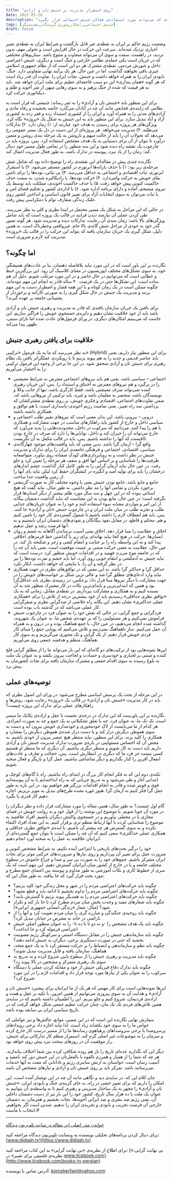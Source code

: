 ```yaml
---
title: "روش استقرار مدیریت بر جنبش نان و آزادی"
date: 2022-05-28
description: "دکتر عرفانی برای وقوع جنبش گرسنگان در ایران احتمال زیادی قائل است. از این رو در این مقاله برنامه‌ای نظری و عملی برای فعالان اجتماعی داخل و خارج از کشور ارائه می‌دهد که می‌تواند مورد استفاده‌ی فعالان جنبش اجتماعی قرار بگیرد "
tags: [جنبش اجتماعی,راهکار,شورش گرسنگان,همبستگی]
draft: false
---
```

وضعیت رژیم حاکم بر ایران به نقطه‌ی غیر قابل بازگشت و شرایط ایران به نقطه‌ی تغییر اجباری نزدیک شده‌اند. سرعت این حرکت در حال افزایش است و تحولی مهم، بدون تردید، در راهست، سمت و سوی آن می‌تواند متفاوت و متنوع باشد. سناریوهای مختلفی که در جریان است یکی حمله‌ی نظامی خارجی و جنگ است و دیگری، جنبش اعتراضی داخل و شورش مردمی. نقطه‌ی مشترک هر دو این است که از نظام جمهوری اسلامی چیزی باقی نخواهند گذاشت. اما در عین حال، هر یک برآیند نهایی متفاوتی دارد. جنگ، نابودی ایران را به همراه خواهد داشت و جنبش، نجات ایران را. تفاوت آن قدر زیاد است که هر گونه «همان پنداری» این دو سبب فاجعه‌ای عظیم برای ملت ایران خواهد شد. باید به هر قیمت که شده از جنگ پرهیز و به سوی رهایی میهن از شر آخوند و ظلم و دیکتاتوری حرکت کرد.

برای این منظور باید «جنبش نان و آزادی» را به ثمر رساند؛ جنبشی که قرار است به نظامی که زاینده‌ی فجایعی مانند آن چه در آبادان می‌گذرد خاتمه بخشیده و رفاه مادی و آزادی‌های مدنی را به همراه آورد و ایران را از کشوری استبداد زده و فقر زده به کشوری آزاد و آباد تبدیل سازد. برای این منظور باید به این جنبش به شکل یک «پروژه» نگاه کرد. ویژگی‌های هر پروژه برای رسیدن به هدف خود عبارتند از: ۱) زمان دارد. ۲) تدارکات می‌طلبد. ۳) مدیریت می‌خواهد. هر پروژه‌ای از این دست در دل یک بستر عمومی رخ می‌دهد که تحولات آن را باید از حالت مبهم و ناروشن به یک مرحله بندی روشن و متعین درآورد تا بتوان از آن برای دستیابی به یک هدف مشخص استفاده کرد. پس، پروژه باید در چارچوب یک نقشه راه دیده شود و این سه منظور را در تمامی طول مسیر خود دنبال کند: زمان را از یاد نبرد، پیوسته در تدارک باشد، به طور فعال مدیریت اعمال کند.

نگارنده چندی پیش در مقاله‌ای این نقشه‌ی راه را توضیح داده بود که شامل شش مرحله‌ی زیر بود: ۱) با حذف یارانه‌ها ابرتورم در کشور مستقر می‌شود. ۲) با استقرار ابرتورم، ثبات اقتصادی و اجتماعی به حداقل می‌رسد. ۳) بی ثباتی، توده‌ها را برای تامین بقای خویش به حرکت وامی‌دارد. ۴) حرکت توده‌ها، با رادیکالیزه شدن، به سمت حذف حاکمیت کنونی پیش خواهد رفت. ۵) با حذف حاکمیت آخوندی، مملکت باید توسط یک نیروی منسجم، آماده و دارای برنامه اداره شود. ۶) با اداره‌ی کشور و تحکیم فضای امن و با ثبات می‌توان به سوی انتخابات آزاد برای تغییر قانون اساسی و انداختن کشور روی غلتک زندگی متعارف توام با دمکراسی پیش رفت.

در حالی که این مراحل به شکل یک مسیر محتمل در ابتدا نظری و کلی به نظر می‌رسد، طی کردن عملی آن نیازمند دیدن فرایند در قالب یک پروژه است که باید شامل ویژگی‌های بالا باشد: زمان مندی آن رعایت، تدارکات دیده و مدیریت شود. هر گونه تصور گذر خود به خودی از مراحل شش گانه‌ی بالا خام، غیرواقعی وخطرناک است. به همین دلیل، شکل گیری یک جریان سازمان یافته که بتواند این حرکت را در قالب یک «پروژه» مدیریت کند لازم و ضروری است.

## اما چگونه؟

نگارنده بر این باور است که در این مورد نباید بلافاصله ذهنمان، بنا بر عادت‌های همیشگی خود، به سوی تشکل‌های مختلف اپوزیسیون در معنای کلاسیک آن رود. این بزرگترین خبط و خطایی است که می‌توانیم در حال حاضر و در این مورد مرتکب شویم. دلیل آن هم ساده است: این تشکل‌ها حتی در یک فرصت ۴۰ ساله قادر به انجام این مهم نبوده‌اند، چگونه ممکن است در یک زمان کوتاه و با این همه فشار و اضطرار دست به این مهم بزنند و مدیریت یک جنبش در حال شکل گیری را به صورتی کارآمد و برخوردار از پشتیبانی جامعه بر عهده گیرند؟

برای یافتن یک جریان سازمان یافته‌ی که قادر به مدیریت و رهبری جنبش نان و آزادی باشد باید از خود خلاقیت نشان دهیم و دایره‌ی جستجوی خویش را فراگیر سازیم. این جاست که می‌بینیم امکان‌های دیگری، در ورای فرمول‌های عادت شده اما نازای سنتی، ظهور پیدا می‌کند.

## خلاقیت برای یافتن رهبری جنبش

به نظر می‌رسد که ما به یک فرمول «ترکیبی» (Hybrid) برای این منظور نیاز داریم. یعنی باید عناصر قدیمی و جدید را به هم پیوند بزنیم تا با رویکردی عملگراتر یافتن یک نظام رهبری برای جنبش نان و آزادی متحقق شود. در این جا برخی از وجوه این فرمول ترکیبی را به اختصار می‌آوریم:

* اجتماعی – سیاسی باشد. یعنی هم باید نیروهای اجتماعی معترض به شرایط معیشتی را در برگیرد و هم نیروهای معترض به اختناق و استبداد را. پس، این جریان رهبری کننده نمی‌تواند صرف معیشتی باشد، فقط کارگری باشد، تنها از جانب وکلا و نویسندگان باشد، منحصر به معلمان باشد و غیره. باید ترکیبی از نیروهایی باشد که، ضمن تفاوت‌های اجتماعی، اقتصادی و فکری خویش، بر روی نقطه‌ی مشترکشان که برداشتن سد راه تغییر، یعنی تمامیت رژیم آخوندی-پاسداری است، با هم توافق و همکاری داشته باشند.
* درونی – بیرونی باشد. این بدان معنی است که نیروهای تغییر طلب اجتماعی و سیاسی داخل و خارج از کشور باید راهکارهای مناسب در جهت مشارکت و همکاری با هم را پیدا کنند. می‌دانیم که سرکوب در داخل، محدودیت‌هایی را پدید می‌آورد که خارج می‌تواند آن را جبران کند و داخل، توانایی‌ها را دارد که صرف در خارج بودن کافیست که آنها را نداشته باشیم. پس، باید در قالب مکمل به آن نگریست.
* واقع گرا – آرمان گرا باشد. بدین معنی که باید واقعیت‌های موجود چهارگانه‌ی سیاسی، اقتصادی، اجتماعی و فرهنگی جامعه‌ی ایران را برای تدارک و مدیریت جنبش در نظر داشت و به رویاپردازی‌های کودک صفتانه روی نیاورد. متواضعانه ظرفیت‌ها را شناسایی و بر اساس آنها افق و سقف هر مرحله را تعیین کرد و جلو رفت. در عین حال نباید آرمان گرایی را به طور کامل کنار گذاشت. چشم اندازهای درخشان را باید برای تولید امید و انگیزه در کنشگران حفظ کرد لیکن نباید پای آنها را از زمین واقعیت جدا ساخت.
* جامع و مانع باشد. جامع بودن جنبش یعنی با وجوه مختلف کار به صورت گزینشی برخورد نکردن و تمامی آنها را مد نظر داشتن. به طور مثال، نباید گفت که هیچ استانی نبوده که در این چهل و سه سال مورد ظلم بیشتر از دیگر استان‌ها قرار نگرفته است؛ در عین حال، مانع بودن به این معناست که نباید گذاشت دشمنان بیگانه از این امر و مواردی مشابه سوء استفاده کنند و خود را به عنوان جریان‌های جدایی طلب و تجزیه طلب در میان ملت ایران و در چارچوب جنبش «نان و آزادی» جا کنند. پس، باید هم انعطاف لازم را داشته باشیم تا شمول گسترده‌ی کار خود را تامین کنیم و هم، محکم و قاطع، در مقابل نفوذ بیگانگان و نفوذی‌های دشمنان ایران بایستیم و به آنها فرصت رشد و عمل ندهیم.
* اخلاق و عقلانیت را مبنا قرار دهد. اخلاق یعنی آسیب نرساندن آگاهانه به جسم و روان انسان‌ها. حرکت در هیچ کجا نباید بهانه‌ای برای زیر پا گذاشتن خط قرمزهای اخلاقی پیدا کند و به این واسطه راه را بر جنایت و انتقام کشی و زجر و شکنجه باز کند. در عین حال، عقلانیت به معنی حرکت مبتنی بر عینیت موقعیت است. یعنی باید آن چه را که در جامعه موج می‌زند فهمید و در اقدامات خویش منظور کرد. درست است که نباید جنبش به آدمکشی و انتقام جویی روی آورد، اما باید خشم و نفرت توده‌ها را نیز در نظر گرفته و آن را، با نتایجی که خواهد داشت، انکار نکرد.
* حداقل گرا و حداکثر گرا باشد. به این معنی که در توافق‌های نظری در جهت همکاری نباید وارد ادعای‌های مطلق گرا شد و عالی ترین شکل بر خواست‌های خویش را در جهت مشارکت با دیگر نیروها مبنا قرار داد؛ برعکس، در زمینه‌ی نظری باید حداقل‌گرا بود و همین که ابتدایی‌ترین و پایه‌ای‌ترین نکات در کار مشترک منظور شد به آن بسنده کنیم و به همکاری و مشارکت بپردازیم. در نقطه‌ی مقابل، زمانی که به یک «توافق نظری حداقلی» رسیدیم باید از خود بیشترین درجه از تلاش را برای «همکاری عملی حداکثری» نشان دهیم. این یگانه راه خلاصی از صدگرایی نظری و صفرگرایی کار عملی می‌باشد که در گذشته باب بوده است.
* فردگرایی و جمع گرایی: در حالی که نقش خود را به عنوان فرد در چارچوب جنبش فراموش نمی‌کنیم و هر مسئولیتی را که بر عهده‌ی شخص ما، به عنوان یک شهروند، گذاشته شده انجام می‌دهیم، در عین حال، با جمع هماهنگ بوده و در درون و به همراه آن عمل می‌کنیم. سازِ ناهماهنگ نمی‌زنیم و تلاش می‌کنیم که پویایی جمع را مبنای کار فردی خویش قرار دهیم. از تک گرایی و تک محوری می‌گریزیم و به سوی کار هماهنگ، منظم و هدفمند جمعی روی می‌آوریم.

این‌ها نمونه‌هایی بود از ترکیب‌های دو گانه‌ای که این بار می‌تواند ما را از مطلق گرایی فلج کننده و مبتنی بر لجبازی و خودسری و حسادت و لجاجت بیرون بکشد و به عنوان یک ملت به بلوغ رسیده به سوی اقدام جمعی و مشترک سازمان یافته برای نجات کشورمان به پیش برد.

## توصیه‌های عملی

در این مرحله از بحث یک پرسش اساسی مطرح می‌شود: در ورای این اصول نظری که باید در کار مدیریت «جنبش نان و آزادی» در قالب یک «پروژه» رعایت شود، روش‌ها و راهکارهای عملی برای تدارک این پروژه چیست؟

نگارنده بر این باورست که این تدارک در درجه‌ی نخست با عقل و اراده‌ی یکایک ما میسر است. تک تک ما، به عنوان فرد، چه با تعلق تشکیلاتی به یک جمع و چه به صورت انفرادی. هر کدام از ما می‌بایست از لاکِ خودمحوری و خودمداری خویش بیرون آید و دست به سوی هموطن دیگرش دراز کند و یا دست دراز شده‌ی هموطن دیگرش را بفشارد و همکاری را کلید بزند. برای این منظور، نباید منتظر هیچ عنصر بیرون از خودی باشیم. به محض آن که احساس مسئولیتی در باره‌ی ضرورت تدارک مدیریت جنبش نان و آزادی داریم باید دست به کار شویم و منتظر دیگری نباشیم. آن دیگری که ما منتظر او هستیم کسی نیست جز فرد ما که دیگری در انتظارش است. پس، خجالت و تعارف و عادت‌های انفعال آفرین را کنار بگذاریم و دیگر تماشاچی نباشیم، عمل گرا و بازیگر و فعال صحنه شویم.

نکته‌ی دوم این که به فکر انجام کار بزرگ در ابتدای راه نباشیم. راه با گام‌های کوچک و ابتدایی آغاز و طی می‌شود و به تدریج جریانی که به راه انداخته‌ایم یا به آن پیوسته‌ایم قوی و قویتر شده و قادر به انجام اقدامات بزرگتر هم خواهیم بود. در این باره به طور عمل گرا فکر کنیم نه آرمان گرا. هنوز غوره نشده طرح‌های تبدیل به مویز نریزیم. اجازه دهیم کار قدری پا بگیرد.

گام اول چیست؟ به طور مثال، همین مقاله را مورد مشارکت قرار داده و نظر دیگران را در مورد آن جویا شویم. یا موضوع این نوشته را از قول خود و به روایت خویش در فضای مجازی یا در محفلی بیاوریم و در جستجوی واکنش دیگران باشیم. افراد علاقمند به موضوع را شناسایی کرده با آنها ارتباط منظم تری برقرار کنیم. به این تعداد افراد اکتفاء نکرده و به سوی گسترش هر چه بیشتر آن باشیم. با ایده‌ی «توافق نظری حداقلی و همکاری عملی حداکثری» سعی کنیم که آن چه را ممکن است تا بتوان جمع گسترده‌ای از ایرانیان علاقمند به عمل را به صحنه آورد انجام دهیم.

خود را درگیر بحث‌های تاریخی یا انتزاعی آینده نکنیم. به شرایط مشخص کنونی و ضرورت عمل برای تغییر آن بپردازیم و روی نیازها و ضرورت‌های حرکتی موثر برای نجات ایران متمرکز باشیم. جمع‌های خود را به صورت بی سر و صدا و چراغ خاموش در سطوح مختلف جامعه و یا در خارج از کشور میان ایرانیان گسترش دهیم. این مهم است که یک سری از خطوط کاری و نکات آموزشی به طور مداوم و پیوسته بین اعضای جمع مطرح و مورد بحث قرار گیرد که جا بیافتد. به طور مثال این که:

* چگونه باید حرکت‌های اعتراضی مردم را در شهر و محل زندگی خود کلید بزنیم؟
* چگونه باید حرکت‌های اعتراضی مردم را تداوم بخشیم تا ادامه یابد و قطع نشود؟
* چگونه باید حرکت‌های اعتراضی مردم را به همدیگر پیوند بزنیم تا گسترش یابند؟
* چگونه باید شعارهای مفید و وحدت بخش میان مردم مطرح کرد تا جا باز کند و تکرار شود؟ (مثال: شعار «زندگی انسانی جمهوری ایرانی»)
* چگونه باید روحیه‌ی جنگندگی و مبارزه گری را میان مردم تقویت کرد و آنها را از ناراضی در خانه به معترض در خیابان تبدیل کرد؟
* چگونه باید یک هدف مشخص را -و نه دو تا یا ده تا- را به عنوان منظور اصلی جنبش اعتراضی فرموله کرد و جا انداخت؟
* چگونه باید سازماندهی جنبش را در مقابل دستگاه امنیتی و سرکوبگر رژیم مصونیت بخشید که حتی در صورت دستگیری برخی، دیگران به جنبش ادامه دهند؟
* چگونه باید نظم و سازماندهی و انضباط را بر حرکت مستقر کرد تا به یک جمع متحد، هماهنگ، سازمان یافته و قابل مدیریت تبدیل شوند؟
* چگونه باید مدیریت و رهبری جنبش را از سطوح پایین شروع کرده و به تدریج به سوی یک رهبری متمرکز و مشخص در بالا پیوند زد؟
* چگونه باید تدارک دفاع فیزیکی جنبش از خود و مقابله کردن عملی با دستگاه سرکوب را به عنوان یکی از نیازها مورد توجه قرار داد و اقدامات لازم را در این مورد شروع کرد؟

این‌ها نمونه‌هایی است برای کار مهمی که هر یک از ما ایرانیان برای پیشبرد «جنبش نان و آزادی» و هدایت آن به سوی پیروزی می‌توانیم از همین امروز، با تکیه بر عقل و همت و اراده‌ی فردیمان، شروع کنیم و جلو ببریم. این را اطمینان داشته باشیم که در سایه‌ی همین تلاش‌های فردی تک تک مان، چنان حرکت عظیم جمعی شکل خواهد گرفت که در تاریخ سیاسی ایران بی سابقه بوده باشد.

سفارش نهایی نگارنده این است که در این مسیر، موانع، چالش‌ها و نیز عواملی که حواس ما را به سوی خود بکشاند زیاد است. لذا نباید اجازه داد برخی رویدادهای پرسروصدا یا برخی سروصداهای پرهیاهوی رسانه‌ها ما را از مسیر درست کار خارج کرده و سرمان را به موضوعات غیر اصلی گرم کند. استمرار منظم کار تدارکاتی برای جنبش، راز موفقیت آن در روزهای سخت نبرد پیش روی خواهد بود.

دیگر این که نگذارید عده‌ای تاریخ را باز هم روده شکافی کرده بین شما اختلاف بیاندازند. هر چه که شما را از همیار و همرزم بالقوه یا بالفعل‌تان در این جنبش دور کند نامفید و آسیب رسان است. حواستان به ارتش سایبری رژیم و نادانانی که مفت به آنها خدمات می‌رسانند باشد. تمرکز باید بر روی جنبش نان و آزادی و نیازهای مشخص آن باشد.

جان کلام این که، در سایه‌ی دید و نگاهی مانند آن چه در این نوشتار آمده است، این امکان را داریم که برای تغییر حتمی در راه، به جای گزینه‌ی جنگ و نابودی ایران، «جنبش نان و آزادی» را مجهز به یک ساختار مدیریتی و رهبری کنیم تا به واسطه‌ی آن بتوانیم به عنوان یک ملت با ده هزار سال تاریخ، کشور خود را این بار نیز از دست دشمنان داخلی آن، یعنی رژیم ضد بشری و ضد ایرانی آخوندها، نجات بخشیم و همزمان، به دشمنان خارجی آن فرصت تخریب و نابودی و تجزیه‌ی ایران را ندهیم. شدنی است اگر بخواهیم. انتخاب با ماست.#

---

[خواندن متن اصلی این مقاله در سایت تلویزیون دیدگاه](https://www.didgah.tv/%e2%81%a8%d8%b1%d9%88%d8%b4-%d8%a7%d8%b3%d8%aa%d9%82%d8%b1%d8%a7%d8%b1-%d9%85%d8%af%db%8c%d8%b1%db%8c%d8%aa-%d8%a8%d8%b1-%d8%ac%d9%86%d8%a8%d8%b4-%d9%86%d8%a7%d9%86-%d9%88-%d8%a7%d9%93%d8%b2%d8%a7/)

برای دنبال کردن برنامه‌‌های تحلیلی نویسنده به وبسایت تلویزیون دیدگاه مراجعه کنید: [www.didgah.tv](https://www.didgah.tv)

برای اطلاع از نظریه‌ی «بی نهایت گرایی» به این کتاب مراجعه کنید: 
[«بی نهایت گرایی: نظریه‌ی فلسفی برای تغییر» در www.ilcpbook.com](http://www.ilcpbook.com/books-in-persian)

آدرس تماس با نویسنده: korosherfani@yahoo.com
